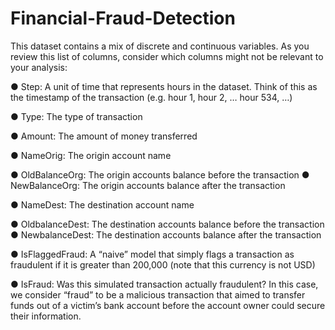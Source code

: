 # Financial-Fraud-Detection

This dataset contains a mix of discrete and continuous variables. As you review this list of columns, consider which columns might not be relevant to your analysis: 

● Step: A unit of time that represents hours in the dataset. Think of this as the timestamp of the transaction (e.g. hour 1, hour 2, … hour 534, …) 

● Type: The type of transaction 

● Amount: The amount of money transferred 

● NameOrig: The origin account name

● OldBalanceOrg: The origin accounts balance before the transaction ● NewBalanceOrg: The origin accounts balance after the transaction 

● NameDest: The destination account name 

● OldbalanceDest: The destination accounts balance before the transaction ● NewbalanceDest: The destination accounts balance after the transaction 

● IsFlaggedFraud: A “naive” model that simply flags a transaction as fraudulent if it is greater than 200,000 (note that this currency is not USD) 

● IsFraud: Was this simulated transaction actually fraudulent? In this case, we consider “fraud” to be a malicious transaction that aimed to transfer funds out of a victim’s bank account before the account owner could secure their information. 